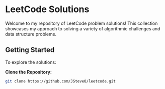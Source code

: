 # LeetCode Solutions

Welcome to my repository of LeetCode problem solutions! This collection showcases my approach to solving a variety of algorithmic challenges and data structure problems. 

## Getting Started

To explore the solutions:

**Clone the Repository:**
   ```bash
   git clone https://github.com/JSteve0/leetcode.git
